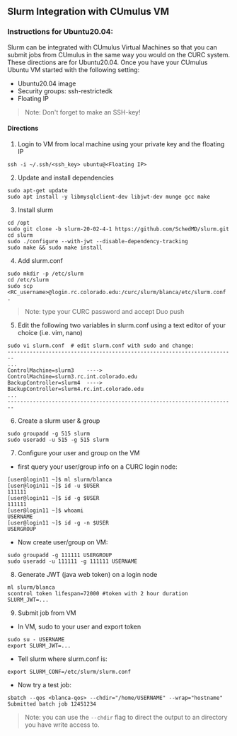## Slurm Integration with CUmulus VM 

### Instructions for Ubuntu20.04:

Slurm can be integrated with CUmulus Virtual Machines so that you can submit jobs from CUmulus in the same way you would on the CURC system. These directions are for Ubuntu20.04. Once you have your CUmulus Ubuntu VM started with the following setting:
* Ubuntu20.04 image
* Security groups: ssh-restrictedk
* Floating IP
> Note: Don't forget to make an SSH-key!

#### Directions 

1) Login to VM from local machine using your private key and the floating IP
```
ssh -i ~/.ssh/<ssh_key> ubuntu@<Floating IP>
```

2) Update and install dependencies
```
sudo apt-get update
sudo apt install -y libmysqlclient-dev libjwt-dev munge gcc make
```

3) Install slurm
```
cd /opt
sudo git clone -b slurm-20-02-4-1 https://github.com/SchedMD/slurm.git
cd slurm
sudo ./configure --with-jwt --disable-dependency-tracking
sudo make && sudo make install
```

4) Add slurm.conf
```
sudo mkdir -p /etc/slurm
cd /etc/slurm
sudo scp <RC_username>@login.rc.colorado.edu:/curc/slurm/blanca/etc/slurm.conf . 
```
> Note: type your CURC password and accept Duo push

5) Edit the following two variables in slurm.conf using a text editor of your choice (i.e. vim, nano)
```
sudo vi slurm.conf  # edit slurm.conf with sudo and change:
------------------------------------------------------------------------
...
ControlMachine=slurm3    ----> ControlMachine=slurm3.rc.int.colorado.edu
BackupController=slurm4  ----> BackupController=slurm4.rc.int.colorado.edu
...
------------------------------------------------------------------------
```

6) Create a slurm user & group
```
sudo groupadd -g 515 slurm
sudo useradd -u 515 -g 515 slurm
```

7) Configure your user and group on the VM

* first query your user/group info on a CURC login node:
```
[user@login11 ~]$ ml slurm/blanca
[user@login11 ~]$ id -u $USER
111111
[user@login11 ~]$ id -g $USER
111111
[user@login11 ~]$ whoami
USERNAME
[user@login11 ~]$ id -g -n $USER
USERGROUP
```

* Now create user/group on VM:
```
sudo groupadd -g 111111 USERGROUP
sudo useradd -u 111111 -g 111111 USERNAME
```

8) Generate JWT (java web token) on a login node
```
ml slurm/blanca
scontrol token lifespan=72000 #token with 2 hour duration
SLURM_JWT=...
```

9) Submit job from VM

* In VM, sudo to your user and export token
```
sudo su - USERNAME
export SLURM_JWT=...
```

* Tell slurm where slurm.conf is:
```
export SLURM_CONF=/etc/slurm/slurm.conf
```

* Now try a test job:
```
sbatch --qos <blanca-qos> --chdir="/home/USERNAME" --wrap="hostname"
Submitted batch job 12451234
```
> Note: you can use the `--chdir` flag to direct the output to an directory you have write access to.

